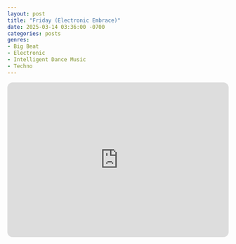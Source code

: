```yaml
---
layout: post
title: "Friday (Electronic Embrace)"
date: 2025-03-14 03:36:00 -0700
categories: posts
genres:
- Big Beat
- Electronic
- Intelligent Dance Music
- Techno 
---
```

<iframe style="border-radius:12px" src="https://open.spotify.com/embed/playlist/57US9HTrazDr8b1RoCDuVR?utm_source=generator" width="100%" height="352" frameBorder="0" allowfullscreen="" allow="autoplay; clipboard-write; encrypted-media; fullscreen; picture-in-picture" loading="lazy"></iframe>